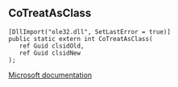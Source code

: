 ## CoTreatAsClass

```
[DllImport("ole32.dll", SetLastError = true)]
public static extern int CoTreatAsClass(
   ref Guid clsidOld,
   ref Guid clsidNew
);
```

[Microsoft documentation](TODO)
